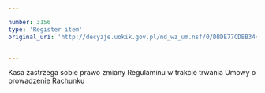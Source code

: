 ```yaml
---

number: 3156
type: 'Register item'
original_uri: 'http://decyzje.uokik.gov.pl/nd_wz_um.nsf/0/DBDE77CDBB344975C12579F800488281?OpenDocument'


---
```


Kasa zastrzega sobie prawo zmiany Regulaminu w trakcie trwania Umowy o prowadzenie Rachunku
